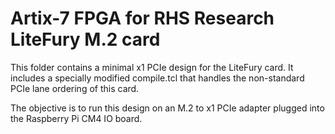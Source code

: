 # Artix-7 FPGA for RHS Research LiteFury M.2 card
This folder contains a minimal x1 PCIe design for the LiteFury card.  It includes a specially modified compile.tcl that handles the non-standard PCIe lane ordering of this card.

The objective is to run this design on an M.2 to x1 PCIe adapter plugged into the Raspberry Pi CM4 IO board.

